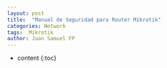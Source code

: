 ```yaml
---
layout: post
title:  "Manual de Seguridad para Router Mikrotik"
categories: Network
tags:  Mikrotik
author: Juan Samuel FP
---
```


* content
{:toc}
